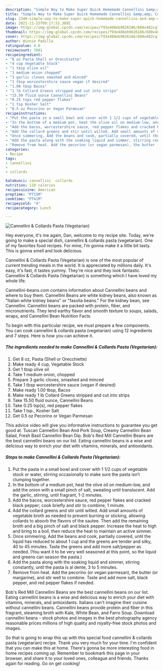 ```yaml
---
description: "Simple Way to Make Super Quick Homemade Cannellini &amp;amp; Collards Pasta (Vegetarian)"
title: "Simple Way to Make Super Quick Homemade Cannellini &amp;amp; Collards Pasta (Vegetarian)"
slug: 1340-simple-way-to-make-super-quick-homemade-cannellini-and-amp-collards-pasta-vegetarian
date: 2021-11-25T09:17:53.389Z
image: https://img-global.cpcdn.com/recipes/f93e488eb9826186/680x482cq70/cannellini-collards-pasta-vegetarian-recipe-main-photo.jpg
thumbnail: https://img-global.cpcdn.com/recipes/f93e488eb9826186/680x482cq70/cannellini-collards-pasta-vegetarian-recipe-main-photo.jpg
cover: https://img-global.cpcdn.com/recipes/f93e488eb9826186/680x482cq70/cannellini-collards-pasta-vegetarian-recipe-main-photo.jpg
author: Winnie Padilla
ratingvalue: 4.6
reviewcount: 7681
recipeingredient:
- "8 oz Pasta Shell or Orecchiette"
- "4 cup Vegetable Stock"
- "1 tbsp olive oil"
- "1 medium onion chopped"
- "3 garlic cloves smashed and minced"
- "1 tbsp worcestershire sauce vegan if desired"
- "1.00 tbsp Bacos"
- "1 lb Collard Greens stripped and cut into strips"
- "15.50 fluid ounce Cannellini Beans"
- "0.25 tsps red pepper flakes"
- "1 tsp Kosher Salt"
- "0.5 oz Pecorino or Vegan Parmesan"
recipeinstructions:
- "Put the pasta in a small bowl and cover with 1 1/2 cups of vegetable stock or water, stirring occasionally to make sure the pasta isn’t clumping together."
- "In the bottom of a medium pot, heat the olive oil on medium-low, and add the onion with a small pinch of salt, sweating until translucent. Add the garlic, stirring, until fragrant, 1-2 minutes."
- "Add the bacos, worcestershire sauce, red pepper flakes and cracked black pepper; cook briefly and stir to combine, 1 minute."
- "Add the collard greens and stir until wilted. Add small amounts of vegetable broth as needed to prevent burning or sticking, allowing collards to absorb the flavors of the sautee. Then add the remaining broth and a big pinch of salt and black pepper. Increase the heat to high and bring to a boil, then reduce the heat to maintain an active simmer."
- "Once simmering, Add the beans and cook, partially covered, until the liquid has reduced to about 1 cup and the greens are tender and silky, 40 to 45 minutes. Taste the greens and add more salt/pepper as needed. (You want it to be very well seasoned at this point, so the liquid and greens can season the pasta.)"
- "Add the pasta along with the soaking liquid and simmer, stirring constantly, until the pasta is al dente, 3 to 5 minutes."
- "Remove from heat. Add the pecorino (or vegan parmesan), the butter (or margarine), and stir well to combine. Taste and add more salt, black pepper, and red pepper flakes if needed."
categories:
- Recipe
tags:
- cannellini
- 
- collards

katakunci: cannellini  collards 
nutrition: 118 calories
recipecuisine: American
preptime: "PT15M"
cooktime: "PT41M"
recipeyield: "4"
recipecategory: Lunch

---
```



![Cannellini &amp; Collards Pasta (Vegetarian)](https://img-global.cpcdn.com/recipes/f93e488eb9826186/680x482cq70/cannellini-collards-pasta-vegetarian-recipe-main-photo.jpg)

Hey everyone, it's me again, Dan, welcome to my recipe site. Today, we're going to make a special dish, cannellini &amp; collards pasta (vegetarian). One of my favorites food recipes. For mine, I'm gonna make it a little bit tasty. This is gonna smell and look delicious.

Cannellini &amp; Collards Pasta (Vegetarian) is one of the most popular of current trending meals in the world. It is appreciated by millions daily. It's easy, it's fast, it tastes yummy. They're nice and they look fantastic. Cannellini &amp; Collards Pasta (Vegetarian) is something which I have loved my whole life.

Cannellini-beans.com contains information about Cannellini beans and where to buy them. Cannellini Beans are white kidney beans, also known as &#34;Italian white kidney beans&#34; or &#34;fasolia beans.&#34; For the kidney bean, see Cannellini. Cannellini beans are packed with protein, fiber, and micronutrients. They lend earthy flavor and smooth texture to soups, salads, wraps, and Cannellini Bean Nutrition Facts.


To begin with this particular recipe, we must prepare a few components. You can cook cannellini &amp; collards pasta (vegetarian) using 12 ingredients and 7 steps. Here is how you can achieve it.

<!--inarticleads1-->

##### The ingredients needed to make Cannellini &amp; Collards Pasta (Vegetarian):

1. Get 8 oz, Pasta (Shell or Orecchiette)
1. Make ready 4 cup, Vegetable Stock
1. Get 1 tbsp olive oil
1. Take 1 medium onion, chopped
1. Prepare 3 garlic cloves, smashed and minced
1. Take 1 tbsp worcestershire sauce (vegan if desired)
1. Make ready 1.00 tbsp, Bacos
1. Make ready 1 lb Collard Greens stripped and cut into strips
1. Take 15.50 fluid ounce, Cannellini Beans
1. Take 0.25 tsp(s), red pepper flakes
1. Take 1 tsp., Kosher Salt
1. Get 0.5 oz Pecorino or Vegan Parmesan


This advice video will give you informative instructions to guarantee you get good at. Tuscan Cannellini Bean And Pork Soup, Creamy Cannellini Bean Salad, Fresh Basil Cannellini Bean Dip. Bob&#39;s Red Mill Cannellini Beans are the best cannellini beans on our list. Eating cannellini beans is a wise and delicious way to enrich your diet with vitamins, minerals, and antioxidants. 

<!--inarticleads2-->

##### Steps to make Cannellini &amp; Collards Pasta (Vegetarian):

1. Put the pasta in a small bowl and cover with 1 1/2 cups of vegetable stock or water, stirring occasionally to make sure the pasta isn’t clumping together.
1. In the bottom of a medium pot, heat the olive oil on medium-low, and add the onion with a small pinch of salt, sweating until translucent. Add the garlic, stirring, until fragrant, 1-2 minutes.
1. Add the bacos, worcestershire sauce, red pepper flakes and cracked black pepper; cook briefly and stir to combine, 1 minute.
1. Add the collard greens and stir until wilted. Add small amounts of vegetable broth as needed to prevent burning or sticking, allowing collards to absorb the flavors of the sautee. Then add the remaining broth and a big pinch of salt and black pepper. Increase the heat to high and bring to a boil, then reduce the heat to maintain an active simmer.
1. Once simmering, Add the beans and cook, partially covered, until the liquid has reduced to about 1 cup and the greens are tender and silky, 40 to 45 minutes. Taste the greens and add more salt/pepper as needed. (You want it to be very well seasoned at this point, so the liquid and greens can season the pasta.)
1. Add the pasta along with the soaking liquid and simmer, stirring constantly, until the pasta is al dente, 3 to 5 minutes.
1. Remove from heat. Add the pecorino (or vegan parmesan), the butter (or margarine), and stir well to combine. Taste and add more salt, black pepper, and red pepper flakes if needed.


Bob&#39;s Red Mill Cannellini Beans are the best cannellini beans on our list. Eating cannellini beans is a wise and delicious way to enrich your diet with vitamins, minerals, and antioxidants. Italians can&#39;t imagine their cuisine without cannellini beans. Cannellini beans provide protein and fiber in this fragrant, steaming broth with Kale, White Bean, and Farro Soup. Download cannellini beans - stock photos and images in the best photography agency reasonable prices millions of high quality and royalty-free stock photos and images. 

So that is going to wrap this up with this special food cannellini &amp; collards pasta (vegetarian) recipe. Thank you very much for your time. I'm confident that you can make this at home. There's gonna be more interesting food in home recipes coming up. Remember to bookmark this page in your browser, and share it to your loved ones, colleague and friends. Thanks again for reading. Go on get cooking!
